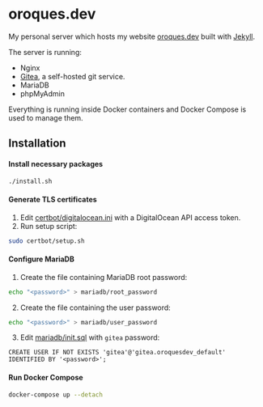 # oroques.dev

My personal server which hosts my website [oroques.dev](https://oroques.dev/) built with [Jekyll](https://jekyllrb.com).

The server is running:
* Nginx
* [Gitea](https://gitea.io/en-us/), a self-hosted git service.
* MariaDB
* phpMyAdmin

Everything is running inside Docker containers and Docker Compose is used to manage them.

## Installation

#### Install necessary packages
```bash
./install.sh
```

#### Generate TLS certificates
1. Edit [certbot/digitalocean.ini](certbot/digitalocean.ini) with a DigitalOcean API access token.
2. Run setup script:
```bash
sudo certbot/setup.sh
```

#### Configure MariaDB
1. Create the file containing MariaDB root password:
```bash
echo "<password>" > mariadb/root_password
```
2. Create the file containing the user password:
```bash
echo "<password>" > mariadb/user_password
```
3. Edit [mariadb/init.sql](mariadb/init.sql) with `gitea` password:
```mysql
CREATE USER IF NOT EXISTS 'gitea'@'gitea.oroquesdev_default' IDENTIFIED BY '<password>';
```

#### Run Docker Compose
```bash
docker-compose up --detach
```
